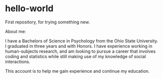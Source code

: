 # hello-world
First repository, for trying something new.

About me:

I have a Bachelors of Science in Psychology from the Ohio State University. I graduated in three years and with Honors. I have experience working in human-subjects research, and am looking to pursue a career that involves coding and statistics while still making use of my knowledge of social interactions.

This account is to help me gain experience and continue my education.
